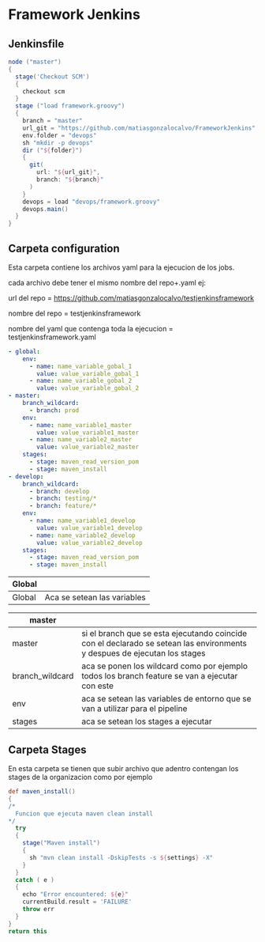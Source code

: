 Framework Jenkins
===================
## Jenkinsfile ##
  ```groovy
  node ("master")
  {
    stage('Checkout SCM')
    {
      checkout scm
    }
    stage ("load framework.groovy")
    {
      branch = "master"
      url_git = "https://github.com/matiasgonzalocalvo/FrameworkJenkins"
      env.folder = "devops"
      sh "mkdir -p devops"
      dir ("${folder}")
      {
        git(
          url: "${url_git}",
          branch: "${branch}"
        )
      }
      devops = load "devops/framework.groovy"
      devops.main()
    }
  }
  ```

## Carpeta configuration ##
  Esta carpeta contiene los archivos yaml para la ejecucion de los jobs. 
  
  cada archivo debe tener el mismo nombre del repo+.yaml ej:
  
  url del repo = https://github.com/matiasgonzalocalvo/testjenkinsframework
  
  nombre del repo = testjenkinsframework
  
  nombre del yaml que contenga toda la ejecucion = testjenkinsframework.yaml

  ```yaml
  - global:
      env:
        - name: name_variable_gobal_1
          value: value_variable_gobal_1
        - name: name_variable_gobal_2
          value: value_variable_gobal_2
  - master:
      branch_wildcard:
        - branch: prod
      env:
        - name: name_variable1_master
          value: value_variable1_master
        - name: name_variable2_master
          value: value_variable2_master
      stages:
        - stage: maven_read_version_pom
        - stage: maven_install
  - develop:
      branch_wildcard:
        - branch: develop
        - branch: testing/*
        - branch: feature/*
      env:
        - name: name_variable1_develop
          value: value_variable1_develop
        - name: name_variable2_develop
          value: value_variable2_develop
      stages:
        - stage: maven_read_version_pom
        - stage: maven_install
  ```

| Global |  |
| --- | --- |
| Global | Aca se setean las variables |


| master |  |
| --- | --- |
| master | si el branch que se esta ejecutando coincide con el declarado se setean las environments y despues de ejecutan los stages |
| branch_wildcard | aca se ponen los wildcard como por ejemplo todos los branch feature se van a ejecutar con este|
| env | aca se setean las variables de entorno que se van a utilizar para el pipeline |
| stages| aca se setean los stages a ejecutar |

## Carpeta Stages ##
  En esta carpeta se tienen que subir archivo que adentro contengan los stages de la organizacion como por ejemplo 
  ```groovy
  def maven_install()
  {
  /*
    Funcion que ejecuta maven clean install 
  */
    try
    {
      stage("Maven install")
      {
        sh "mvn clean install -DskipTests -s ${settings} -X"
      }
    }
    catch ( e )
    {
      echo "Error encountered: ${e}"
      currentBuild.result = 'FAILURE'
      throw err
    }
  }
  return this
  ```
